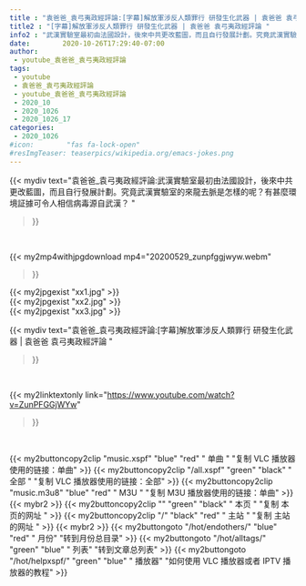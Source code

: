 ```yaml
---
title : "袁爸爸_袁弓夷政經評論:[字幕]解放軍涉反人類罪行 研發生化武器 | 袁爸爸 袁弓夷政經評論 "
title2 : "[字幕]解放軍涉反人類罪行 研發生化武器 | 袁爸爸 袁弓夷政經評論 "
info2 : "武漢實驗室最初由法國設計，後來中共更改藍圖，而且自行發展計劃。究竟武漢實驗室的來龍去脈是怎樣的呢？有甚麼環境証據可令人相信病毒源自武漢？ "
date:        2020-10-26T17:29:40-07:00
author:
 - youtube_袁爸爸_袁弓夷政經評論
tags:
 - youtube
 - 袁爸爸_袁弓夷政經評論
 - youtube_袁爸爸_袁弓夷政經評論
 - 2020_10
 - 2020_1026
 - 2020_1026_17
categories:
 - 2020_1026
#icon:        "fas fa-lock-open"
#resImgTeaser: teaserpics/wikipedia.org/emacs-jokes.png
---
```


{{< mydiv text="袁爸爸_袁弓夷政經評論:武漢實驗室最初由法國設計，後來中共更改藍圖，而且自行發展計劃。究竟武漢實驗室的來龍去脈是怎樣的呢？有甚麼環境証據可令人相信病毒源自武漢？ "
>}}
<br>


{{< my2mp4withjpgdownload mp4="20200529_zunpfggjwyw.webm"
>}}

{{< my2jpgexist "xx1.jpg" >}}<br>
{{< my2jpgexist "xx2.jpg" >}}<br>
{{< my2jpgexist "xx3.jpg" >}}<br>



{{< mydiv text="袁爸爸_袁弓夷政經評論:[字幕]解放軍涉反人類罪行 研發生化武器 | 袁爸爸 袁弓夷政經評論 "
>}}
<br>

{{< my2linktextonly link="https://www.youtube.com/watch?v=ZunPFGGjWYw"
>}}


<br>

{{< my2buttoncopy2clip "music.xspf"        "blue"   "red"    " 单曲 "  "复制 VLC 播放器使用的链接：单曲" >}} {{< my2buttoncopy2clip "/all.xspf"         "green"  "black"  " 全部 "  "复制 VLC 播放器使用的链接：全部" >}} {{< my2buttoncopy2clip "music.m3u8"        "blue"   "red"    " M3U  "    "复制 M3U 播放器使用的链接：单曲" >}} {{< mybr2 >}} {{< my2buttoncopy2clip ""                  "green"  "black"  " 本页 "    "复制 本页的网址 " >}} {{< my2buttoncopy2clip "/"                 "black"  "red"    " 主站 "    "复制 主站的网址 " >}} {{< mybr2 >}} {{< my2buttongoto      "/hot/endothers/"   "blue"   "red"    " 月份"   "转到月份总目录" >}} {{< my2buttongoto      "/hot/alltags/"     "green"  "blue"   " 列表"   "转到文章总列表" >}} {{< my2buttongoto      "/hot/helpxspf/"    "green"  "blue"   " 播放器" "如何使用 VLC 播放器或者 IPTV 播放器的教程" >}} 
